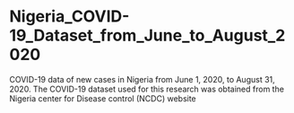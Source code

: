 # Nigeria_COVID-19_Dataset_from_June_to_August_2020
COVID-19 data of new cases in Nigeria from June 1, 2020, to August 31, 2020. The COVID-19 dataset used for this research was obtained from the Nigeria center for Disease control (NCDC) website
